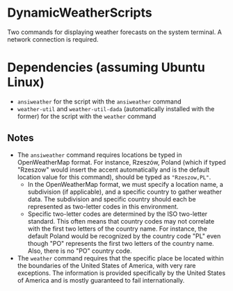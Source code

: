 # DynamicWeatherScripts
Two commands for displaying weather forecasts on the system terminal. A network connection is required.
# Dependencies (assuming Ubuntu Linux)
- `ansiweather` for the script with the `ansiweather` command
- `weather-util` and `weather-util-dada` (automatically installed with the former) for the script with the `weather` command
## Notes
+ The `ansiweather` command requires locations be typed in OpenWeatherMap format. For instance, Rzeszów, Poland (which if typed "Rzeszow" would insert the accent automatically and is the default location value for this command), should be typed as `"Rzeszow,PL"`.
  + In the OpenWeatherMap format, we must specify a location name, a subdivision (if applicable), and a specific country to gather weather data. The subdivision and specific country should each be represented as two-letter codes in this environment.
  + Specific two-letter codes are determined by the ISO two-letter standard. This often means that country codes may not correlate with the first two letters of the country name. For instance, the default Poland would be recognized by the country code "PL" even though "PO" represents the first two letters of the country name. Also, there is no "PO" country code.
+ The `weather` command requires that the specific place be located within the boundaries of the United States of America, with very rare exceptions. The information is provided specifically by the United States of America and is mostly guaranteed to fail internationally.

